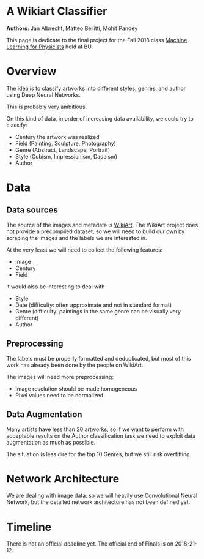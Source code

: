 # A Wikiart Classifier

**Authors**: Jan Albrecht, Matteo Bellitti, Mohit Pandey

This page is dedicate to the final project for the Fall 2018 class
[Machine Learning for Physicists](https://physics.bu.edu/~pankajm/PY895-ML.html) held at BU.

# Overview

The idea is to classify artworks into different styles, genres, and author using Deep Neural Networks.

This is probably very ambitious. 

On this kind of data, in order of increasing data availability, we could
try to classify:

- Century the artwork was realized
- Field (Painting, Sculpture, Photography)
- Genre (Abstract, Landscape, Portrait)
- Style (Cubism, Impressionism, Dadaism)
- Author

# Data 

## Data sources

The source of the images and metadata is
[WikiArt](https://www.wikiart.org/). The WikiArt project does not
provide a precompiled dataset, so we will need to build our own by
scraping the images and the labels we are interested in.

At the very least we will need to collect the following features:

- Image
- Century
- Field

it would also be interesting to deal with

- Style
- Date (difficulty: often approximate and not in standard format)
- Genre (difficulty: paintings in the same genre can be visually
  very different)
- Author 

## Preprocessing

The labels must be properly formatted and deduplicated, but most of
this work has already been done by the people on WikiArt.

The images will need more preprocessing:

- Image resolution should be made homogeneous
- Pixel values need to be normalized 

## Data Augmentation

Many artists have less than 20 artworks, so if we want to perform
with acceptable results on the Author classification task we need
to exploit data augmentation as much as possible.

The situation is less dire for the top 10 Genres, but we still risk
overfitting. 

# Network Architecture

We are dealing with image data, so we will heavily use
Convolutional Neural Network, but the detailed network architecture
has not been defined yet.

# Timeline

There is not an official deadline yet. The official end of Finals is on 2018-21-12.
